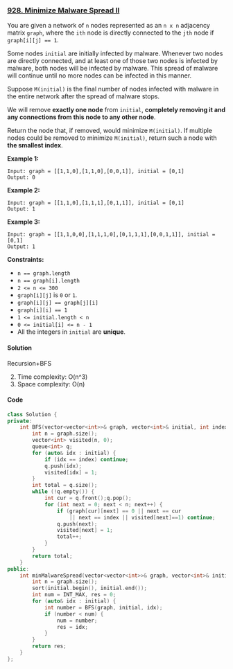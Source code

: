 ### [928. Minimize Malware Spread II](https://leetcode.com/problems/minimize-malware-spread-ii/)

You are given a network of `n` nodes represented as an `n x n` adjacency matrix `graph`, where the `ith` node is directly connected to the `jth` node if `graph[i][j] == 1`.

Some nodes `initial` are initially infected by malware. Whenever two nodes are directly connected, and at least one of those two nodes is infected by malware, both nodes will be infected by malware. This spread of malware will continue until no more nodes can be infected in this manner.

Suppose `M(initial)` is the final number of nodes infected with malware in the entire network after the spread of malware stops.

We will remove **exactly one node** from `initial`, **completely removing it and any connections from this node to any other node**.

Return the node that, if removed, would minimize `M(initial)`. If multiple nodes could be removed to minimize `M(initial)`, return such a node with **the smallest index**.

 

**Example 1:**

```
Input: graph = [[1,1,0],[1,1,0],[0,0,1]], initial = [0,1]
Output: 0
```

**Example 2:**

```
Input: graph = [[1,1,0],[1,1,1],[0,1,1]], initial = [0,1]
Output: 1
```

**Example 3:**

```
Input: graph = [[1,1,0,0],[1,1,1,0],[0,1,1,1],[0,0,1,1]], initial = [0,1]
Output: 1
```

 

**Constraints:**

- `n == graph.length`
- `n == graph[i].length`
- `2 <= n <= 300`
- `graph[i][j]` is `0` or `1`.
- `graph[i][j] == graph[j][i]`
- `graph[i][i] == 1`
- `1 <= initial.length < n`
- `0 <= initial[i] <= n - 1`
- All the integers in `initial` are **unique**.

#### Solution

Recursion+BFS

2. Time complexity: O(n^3)
2. Space complexity: O(n)

#### Code

```c++
class Solution {
private:
    int BFS(vector<vector<int>>& graph, vector<int>& initial, int index) {
        int n = graph.size();
        vector<int> visited(n, 0);
        queue<int> q;
        for (auto& idx : initial) {
            if (idx == index) continue;
            q.push(idx);
            visited[idx] = 1;
        }
        int total = q.size();
        while (!q.empty()) {
            int cur = q.front();q.pop();
            for (int next = 0; next < n; next++) {
                if (graph[cur][next] == 0 || next == cur 
                    || next == index || visited[next]==1) continue;
                q.push(next);
                visited[next] = 1;
                total++;
            }
        }
        return total;
    }
public:
    int minMalwareSpread(vector<vector<int>>& graph, vector<int>& initial) {
        int n = graph.size();
        sort(initial.begin(), initial.end());
        int num = INT_MAX, res = 0;
        for (auto& idx : initial) {
            int number = BFS(graph, initial, idx);
            if (number < num) {
                num = number;
                res = idx;
            }
        }
        return res;
    }
};
```



